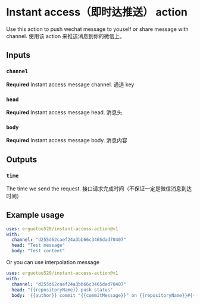 # Instant access（即时达推送） action

Use this action to push wechat message to youself or share message with channel.
使用该 action 来推送消息到你的微信上。

## Inputs

### `channel`

**Required** Instant access message channel. 通道 key

### `head`

**Required** Instant access message head. 消息头

### `body`

**Required** Instant access message body. 消息内容

## Outputs

### `time`

The time we send the request. 接口请求完成时间（不保证一定是微信消息到达时间）

## Example usage

```yml
uses: erguotou520/instant-access-action@v1
with:
  channel: "d255d62caef24a3bb66c3465dad70407"
  head: "Test message"
  body: "Test content"
```

Or you can use interpolation message

```yml
uses: erguotou520/instant-access-action@v1
with:
  channel: "d255d62caef24a3bb66c3465dad70407"
  head: "{{repositoryName}} push status"
  body: '{{author}} commit "{{commitMessage}}" on {{repositoryName}}#{{branchName}} branch at {{commitTime}} with hash {{commitHash}}'
```
